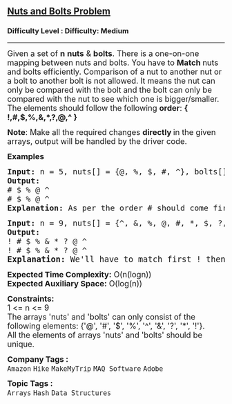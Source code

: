<h2><a href="https://www.geeksforgeeks.org/problems/nuts-and-bolts-problem0431/1?page=5&company=Amazon&sortBy=accuracy">Nuts and Bolts Problem</a></h2><h3>Difficulty Level : Difficulty: Medium</h3><hr><div class="problems_problem_content__Xm_eO"><p><span style="font-size: 18px;"><span style="font-size: 18px;">Given a set of </span><strong style="font-size: 18px;">n</strong><span style="font-size: 18px;">&nbsp;<strong>nuts</strong>&nbsp;&amp; </span><strong style="font-size: 18px;">bolts</strong><span style="font-size: 18px;">.&nbsp;There is a one-on-one mapping between nuts and bolts. You have to <strong>Match </strong>nuts and bolts efficiently. </span></span><span style="font-size: 18px;">Comparison of a nut to another nut or a bolt to another bolt is not allowed. It means the nut can only be compared with the bolt and the bolt can only be compared with the nut to see which one is bigger/smaller.<br>The elements should follow the following <strong>order</strong>: <strong>{ !,#,$,%,&amp;,*,?,@,^ }</strong></span></p>
<p><span style="font-size: 18px;"><strong>Note</strong>: Make all the required changes <strong>directly </strong>in the given arrays, output will be handled by the driver code.</span></p>
<p><span style="font-size: 18px;"><strong>Examples</strong></span></p>
<pre><span style="font-size: 18px;"><strong>Input: </strong>n = 5, nuts[] = {@, %, $, #, ^}, bolts[] = {%, @, #, $ ^}
<strong>Output:</strong> 
# $ % @ ^
# $ % @ ^<br><strong>Explanation: </strong>As per the order # should come first after that $ then % then @ and ^. </span></pre>
<pre><span style="font-size: 18px;"><strong>Input: </strong>n = 9, nuts[] = {^, &amp;, %, @, #, *, $, ?, !}, bolts[] = {?, #, @, %, &amp;, *, $ ,^, !}
<strong>Output:</strong> 
! # $ % &amp; * ? @ ^
! # $ % &amp; * ? @ ^<br><span style="font-size: 14pt;"><strong>Explanation: </strong>We'll have to match first ! then </span></span><span style="font-size: 14pt;"> # , $,  %,  &amp;,  *,  @,  ^,  ? as per the required ordering.</span></pre>
<p><span style="font-size: 18px;"><strong>Expected Time Complexity:</strong> O(n(logn))<br><strong>Expected Auxiliary Space:</strong> O(log(n))</span></p>
<p><span style="font-size: 18px;"><strong>Constraints:</strong><br>1 &lt;= n &lt;= 9<br>The arrays 'nuts' and 'bolts' can only consist of the following elements: {'@', '#', '$', '%', '^', '&amp;', '?', '*', '!'}.<br>All the elements of arrays 'nuts' and 'bolts' should be unique.</span></p></div><p><span style=font-size:18px><strong>Company Tags : </strong><br><code>Amazon</code>&nbsp;<code>Hike</code>&nbsp;<code>MakeMyTrip</code>&nbsp;<code>MAQ Software</code>&nbsp;<code>Adobe</code>&nbsp;<br><p><span style=font-size:18px><strong>Topic Tags : </strong><br><code>Arrays</code>&nbsp;<code>Hash</code>&nbsp;<code>Data Structures</code>&nbsp;